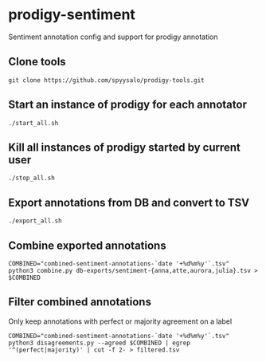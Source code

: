 # prodigy-sentiment

Sentiment annotation config and support for prodigy annotation

## Clone tools

```
git clone https://github.com/spyysalo/prodigy-tools.git
```

## Start an instance of prodigy for each annotator

```
./start_all.sh
```

## Kill all instances of prodigy started by current user

```
./stop_all.sh
```

## Export annotations from DB and convert to TSV

```
./export_all.sh
```

## Combine exported annotations

```
COMBINED="combined-sentiment-annotations-`date '+%d%m%y'`.tsv"
python3 combine.py db-exports/sentiment-{anna,atte,aurora,julia}.tsv > $COMBINED
```

## Filter combined annotations

Only keep annotations with perfect or majority agreement on a label

```
COMBINED="combined-sentiment-annotations-`date '+%d%m%y'`.tsv"
python3 disagreements.py --agreed $COMBINED | egrep '^(perfect|majority)' | cut -f 2- > filtered.tsv
```

